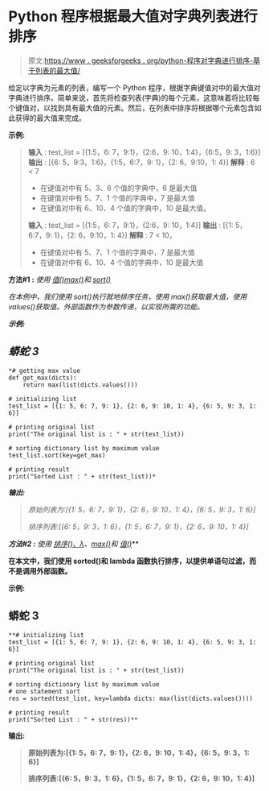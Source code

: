 # Python 程序根据最大值对字典列表进行排序

> 原文:[https://www . geeksforgeeks . org/python-程序对字典进行排序-基于列表的最大值/](https://www.geeksforgeeks.org/python-program-to-sort-a-dictionary-list-based-on-the-maximum-value/)

给定以字典为元素的列表，编写一个 Python 程序，根据字典键值对中的最大值对字典进行排序。简单来说，首先将检查列表(字典)的每个元素，这意味着将比较每个键值对，以找到具有最大值的元素。然后，在列表中排序将根据哪个元素包含如此获得的最大值来完成。

**示例:**

> **输入** : test_list = [{1:5，6: 7，9:1}，{2:6，9: 10，1:4}，{6:5，9: 3，1:6}]
> **输出** : [{6: 5，9:3，1:6}，{1:5，6:7，9: 1}，{2: 6，9:10，1: 4}]
> **解释** : 6 < 7
> 
> *   在键值对中有 5、3、6 个值的字典中，6 是最大值
> *   在键值对中有 5、7、1 个值的字典中，7 是最大值
> *   在键值对中有 6、10、4 个值的字典中，10 是最大值。
> 
> **输入** : test_list = [{1:5，6: 7，9:1}，{2:6，9: 10，1:4}]
> **输出** : [{1: 5，6:7，9: 1}，{2: 6，9:10，1: 4}]
> **解释** : 7 < 10，
> 
> *   在键值对中有 5、7、1 个值的字典中，7 是最大值
> *   在键值对中有 6、10、4 个值的字典中，10 是最大值

**方法#1 :** *使用* [*值()*](https://www.geeksforgeeks.org/python-dictionary-values/)*[*max()*](https://www.geeksforgeeks.org/max-min-python/)和 [*sort()*](https://www.geeksforgeeks.org/sort-in-python/)*

*在本例中，我们使用 sort()执行就地排序任务，使用 max()获取最大值，使用 values()获取值。外部函数作为参数传递，以实现所需的功能。* 

***示例:***

## *蟒蛇 3*

```
*# getting max value
def get_max(dicts):
    return max(list(dicts.values()))

# initializing list
test_list = [{1: 5, 6: 7, 9: 1}, {2: 6, 9: 10, 1: 4}, {6: 5, 9: 3, 1: 6}]

# printing original list
print("The original list is : " + str(test_list))

# sorting dictionary list by maximum value
test_list.sort(key=get_max)

# printing result
print("Sorted List : " + str(test_list))*
```

***输出:***

> *原始列表为:[{1: 5，6: 7，9: 1}，{2: 6，9: 10，1: 4}，{6: 5，9: 3，1: 6}]*
> 
> *排序列表:[{6: 5，9: 3，1: 6}，{1: 5，6: 7，9: 1}，{2: 6，9: 10，1: 4}]*

***方法#2 :** *使用* [*排序()、*](https://www.geeksforgeeks.org/sorted-function-python/)*[*λ*](https://www.geeksforgeeks.org/python-lambda/)*、*[*max()*](https://www.geeksforgeeks.org/max-min-python/)*和* [*值()*](https://www.geeksforgeeks.org/python-dictionary-values/)**

**在本文中，我们使用 sorted()和 lambda 函数执行排序，以提供单语句过滤，而不是调用外部函数。**

****示例:****

## **蟒蛇 3**

```
**# initializing list
test_list = [{1: 5, 6: 7, 9: 1}, {2: 6, 9: 10, 1: 4}, {6: 5, 9: 3, 1: 6}]

# printing original list
print("The original list is : " + str(test_list))

# sorting dictionary list by maximum value
# one statement sort
res = sorted(test_list, key=lambda dicts: max(list(dicts.values())))

# printing result
print("Sorted List : " + str(res))**
```

****输出:****

> **原始列表为:[{1: 5，6: 7，9: 1}，{2: 6，9: 10，1: 4}，{6: 5，9: 3，1: 6}]**
> 
> **排序列表:[{6: 5，9: 3，1: 6}，{1: 5，6: 7，9: 1}，{2: 6，9: 10，1: 4}]**